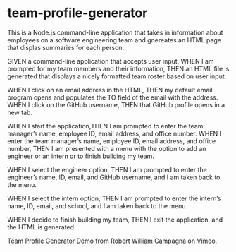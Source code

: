 # team-profile-generator
This is a Node.js command-line application that takes in information about employees on a software engineering team and gnereates an HTML page that displas summaries for each person.<br>

GIVEN a command-line application that accepts user input, 
WHEN I am prompted for my team members and their information,
THEN an HTML file is generated that displays a nicely formatted team roster based on user input. <br>

WHEN I click on an email address in the HTML, THEN my default email program opens and populates the TO field of the email with the address. WHEN I click on the GitHub username, THEN that GitHub profile opens in a new tab.<br>

WHEN I start the application,THEN I am prompted to enter the team manager’s name, employee ID, email address, and office number. WHEN I enter the team manager’s name, employee ID, email address, and office number, THEN I am presented with a menu with the option to add an engineer or an intern or to finish building my team.<br>

WHEN I select the engineer option, THEN I am prompted to enter the engineer’s name, ID, email, and GitHub username, and I am taken back to the menu.<br>

WHEN I select the intern option, THEN I am prompted to enter the intern’s name, ID, email, and school, and I am taken back to the menu.<br>

WHEN I decide to finish building my team, THEN I exit the application, and the HTML is generated.

<!-- <iframe src="https://player.vimeo.com/video/504896835" width="640" height="482" frameborder="0" allow="autoplay; fullscreen; picture-in-picture" allowfullscreen></iframe> -->
<p><a href="https://vimeo.com/504896835">Team Profile Generator Demo</a> from <a href="https://vimeo.com/user36631356">Robert William Campagna</a> on <a href="https://vimeo.com">Vimeo</a>.</p>